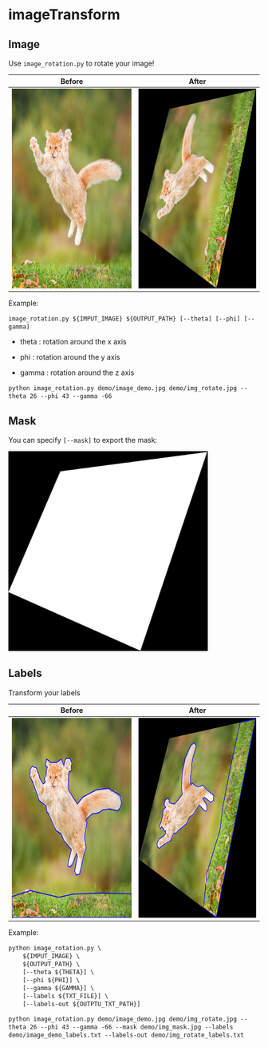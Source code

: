 # imageTransform

## Image

Use ```image_rotation.py``` to rotate your image!

Before | After
------------ | -------------
<img src="https://github.com/DanielHry/imageTransform/blob/main/demo/image_demo.jpg?raw=true" width="400" height="400"> | <img src="https://github.com/DanielHry/imageTransform/blob/main/demo/img_rotate.jpg?raw=true" width="400" height="400">


Example:

```
image_rotation.py ${IMPUT_IMAGE} ${OUTPUT_PATH} [--theta] [--phi] [--gamma]
```

- theta : rotation around the x axis

- phi   : rotation around the y axis

- gamma : rotation around the z axis

```
python image_rotation.py demo/image_demo.jpg demo/img_rotate.jpg --theta 26 --phi 43 --gamma -66
```

## Mask

You can specify ```[--mask]``` to export the mask:

<img src="https://github.com/DanielHry/imageTransform/blob/main/demo/img_mask.jpg?raw=true" width="400" height="400">

## Labels

Transform your labels

Before | After
------------ | -------------
<img src="https://github.com/DanielHry/imageTransform/blob/main/demo/image_demo_labels.jpg?raw=true" width="400" height="400"> | <img src="https://github.com/DanielHry/imageTransform/blob/main/demo/img_rotate_labels.jpg?raw=true" width="400" height="400">


Example:

```
python image_rotation.py \
    ${IMPUT_IMAGE} \
    ${OUTPUT_PATH} \
    [--theta ${THETA}] \
    [--phi ${PHI}] \
    [--gamma ${GAMMA}] \
    [--labels ${TXT_FILE}] \
    [--labels-out ${OUTPTU_TXT_PATH}]
```

```
python image_rotation.py demo/image_demo.jpg demo/img_rotate.jpg --theta 26 --phi 43 --gamma -66 --mask demo/img_mask.jpg --labels demo/image_demo_labels.txt --labels-out demo/img_rotate_labels.txt
```
